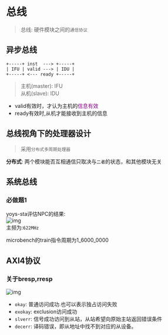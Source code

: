 # 总线
> 总线: 硬件模块之间的`通信协议`

## 异步总线
```text
+-----+ inst  ---> +-----+
| IFU | valid ---> | IDU |
+-----+ <--- ready +-----+
```
> 主机(master): IFU  
> 从机(slave):  IDU
- valid有效时，才认为主机的<font color=purple>信息有效</font>  
- ready有效时,从机才能接收到主机的信息  

## 总线视角下的处理器设计
> 采用`分布式多周期处理器`  

**分布式**: 两个模块能否互相通信只取决与`二者`的状态，和其他模块无关  

## 系统总线
###  必做题1
yoys-sta评估NPC的结果:  
![img](img/yoys-sta评估NPC结果.png '图1 yoys-sta评估NPC结果 :size=70%')  
主频为:`622MHz`  

microbench的train指令周期为1_6000_0000  

## AXI4协议
### 关于bresp,rresp
![img](img/resp不同值代表的含义.png '图2 resp不同值代表的含义 :size=60%')  

- `okay`: 普通访问成功.也可以表示独占访问失败  
- `exokay`: exclusion访问成功  
- `slverr`: 信号成功访问到从站，从站希望向原始主站返回错误条件  
- `decerr`: 译码错误，即从地址中找不到对应的从设备。  
